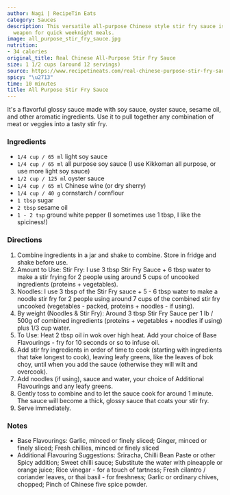 ```yaml
---
author: Nagi | RecipeTin Eats
category: Sauces
description: This versatile all-purpose Chinese style stir fry sauce is a secret
  weapon for quick weeknight meals.
image: all_purpose_stir_fry_sauce.jpg
nutrition:
- 34 calories
original_title: Real Chinese All-Purpose Stir Fry Sauce
size: 1 1/2 cups (around 12 servings)
source: https://www.recipetineats.com/real-chinese-purpose-stir-fry-sauce/
spicy: "\u2713"
time: 10 minutes
title: All Purpose Stir Fry Sauce
---
```


 It's a flavorful glossy sauce made with soy sauce,
  oyster sauce, sesame oil, and other aromatic ingredients. Use it to pull together any combination of meat or veggies into a tasty stir fry.

### Ingredients

* `1/4 cup / 65 ml` light soy sauce
* `1/4 cup / 65 ml` all purpose soy sauce (I use Kikkoman all purpose, or use more light soy sauce)
* `1/2 cup / 125 ml` oyster sauce
* `1/4 cup / 65 ml` Chinese wine (or dry sherry)
* `1/4 cup / 40 g` cornstarch / cornflour
* `1 tbsp` sugar
* `2 tbsp` sesame oil
* `1 - 2 tsp` ground white pepper (I sometimes use 1 tbsp, I like the spiciness!)

### Directions

1. Combine ingredients in a jar and shake to combine. Store in fridge and shake before use.
2. Amount to Use: Stir Fry: I use 3 tbsp Stir Fry Sauce + 6 tbsp water to make a stir frying for 2 people using around 5 cups of uncooked ingredients (proteins + vegetables).
3. Noodles: I use 3 tbsp of the Stir Fry sauce + 5 - 6 tbsp water to make a noodle stir fry for 2 people using around 7 cups of the combined stir fry uncooked (vegetables - packed, proteins + noodles - if using).
4. By weight (Noodles & Stir Fry): Around 3 tbsp Stir Fry Sauce per 1 lb / 500g of combined ingredients (proteins + vegetables + noodles if using) plus 1/3 cup water.
5. To Use: Heat 2 tbsp oil in wok over high heat. Add your choice of Base Flavourings - fry for 10 seconds or so to infuse oil.
6. Add stir fry ingredients in order of time to cook (starting with ingredients that take longest to cook), leaving leafy greens, like the leaves of bok choy, until when you add the sauce (otherwise they will wilt and overcook).
7. Add noodles (if using), sauce and water, your choice of Additional Flavourings and any leafy greens.
8. Gently toss to combine and to let the sauce cook for around 1 minute. The sauce will become a thick, glossy sauce that coats your stir fry.
9. Serve immediately.

### Notes

- Base Flavourings: Garlic, minced or finely sliced; Ginger, minced or finely sliced; Fresh chillies, minced or finely sliced
- Additional Flavouring Suggestions: Sriracha, Chilli Bean Paste or other Spicy addition; Sweet chilli sauce; Substitute the water with pineapple or orange juice; Rice vinegar - for a touch of tartness; Fresh cilantro / coriander leaves, or thai basil - for freshness; Garlic or ordinary chives, chopped; Pinch of Chinese five spice powder.